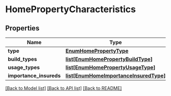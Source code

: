 # HomePropertyCharacteristics

## Properties
Name | Type | Description | Notes
------------ | ------------- | ------------- | -------------
**type** | [**EnumHomePropertyType**](EnumHomePropertyType.md) |  | 
**build_types** | [**list[EnumHomePropertyBuildType]**](EnumHomePropertyBuildType.md) |  | 
**usage_types** | [**list[EnumHomePropertyUsageType]**](EnumHomePropertyUsageType.md) |  | 
**importance_insureds** | [**list[EnumHomeImportanceInsuredType]**](EnumHomeImportanceInsuredType.md) |  | 

[[Back to Model list]](../README.md#documentation-for-models) [[Back to API list]](../README.md#documentation-for-api-endpoints) [[Back to README]](../README.md)

